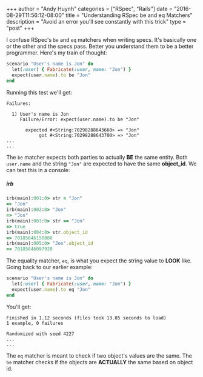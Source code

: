 +++
author = "Andy Huynh"
categories = ["RSpec", "Rails"]
date = "2016-08-29T11:56:12-08:00"
title = "Understanding RSpec be and eq Matchers"
description = "Avoid an error you'll see constantly with this trick"
type = "post"
+++

I confuse RSpec's `be` and `eq` matchers when writing specs. It's basically one or the other and the specs pass. Better you understand them to be a better programmer. Here's my train of thought:

```ruby
scenario "User's name is Jon" do
  let(:user) { Fabricate(:user, name: "Jon") }
  expect(user.name).to be "Jon"
end

```

Running this test we'll get:

```
Failures:

  1) User's name is Jon
     Failure/Error: expect(user.name).to be "Jon"

       expected #<String:70298288643660> => "Jon"
            got #<String:70298288643700> => "Jon"
...
...
```

The `be` matcher expects both parties to actually **BE** the same entity. Both `user.name` and the string `"Jon"` are expected to have the same **object_id**. We can test this in a console:


##### irb
```ruby
irb(main):001:0> str = "Jon"
=> "Jon" 
irb(main):002:0> "Jon"
=> "Jon" 
irb(main):003:0> str == "Jon"
=> true
irb(main):004:0> str.object_id
=> 70185646150880
irb(main):005:0> "Jon".object_id
=> 70185646097920
```

The equality matcher, `eq`, is what you expect the string value to **LOOK** like. Going back to our earlier example:

```ruby
scenario "User's name is Jon" do
  let(:user) { Fabricate(:user, name: "Jon") }
  expect(user.name).to eq "Jon"
end

```

You'll get:

```
Finished in 1.12 seconds (files took 13.85 seconds to load)
1 example, 0 failures

Randomized with seed 4227
...
...
```

The `eq` matcher is meant to check if two object's values are the same. The `be` matcher checks if the objects are **ACTUALLY** the same based on object id.
